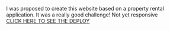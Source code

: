 I was proposed to create this website based on a property rental application. It was a really good challenge! 
Not yet responsive
<br> 
<a href="https://up-base.vercel.app/">CLICK HERE TO SEE THE DEPLOY</a>
